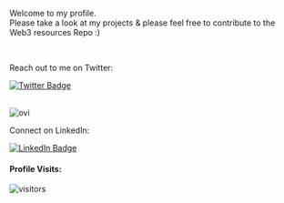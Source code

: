 

Welcome to my profile.\
Please take a look at my projects & please feel free to contribute to the Web3 resources Repo :)

<br />

Reach out to me on Twitter: 
<br />

[![Twitter Badge](https://img.shields.io/badge/-@_wardu-1ca0f1?style=flat&labelColor=1ca0f1&logo=twitter&logoColor=white&link=https://twitter.com/_wardu)](https://twitter.com/_wardu)

<br />
<img src="https://github-readme-stats.vercel.app/api/top-langs?username=wardu&show_icons=true&locale=en&layout=compact&theme=chartreuse-dark" alt="ovi" />

Connect on LinkedIn: 
<br />

[![LinkedIn Badge](https://img.shields.io/badge/-@_wardu-1ca0f1?style=flat&labelColor=1ca0f1&logo=linkedin&logoColor=white&link=https://www.linkedin.com/in/wardu/)](https://www.linkedin.com/in/wardu/)




#### Profile Visits:

![visitors](https://visitor-badge.glitch.me/badge?page_id=iWardu.Wardu)
